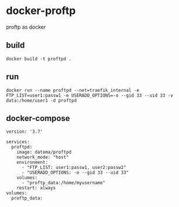 # docker-proftp
proftp as docker

## build
    docker build -t proftpd .
## run
    docker run --name proftpd --net=traefik_internal -e FTP_LIST=user1:passw1 -e USERADD_OPTIONS=-o --gid 33 --uid 33 -v data:/home/user1 -d proftpd

## docker-compose
    version: '3.7'
    
    services:
      proftpd:
        image: datoma/proftpd
        network_mode: "host"
        environment:
          - "FTP_LIST: user1:passw1, user2:passw2"
          - "USERADD_OPTIONS: -o --gid 33 --uid 33"
        volumes:
          - "proftp_data:/home/myusername"
        restart: always
    volumes:
      proftp_data:

